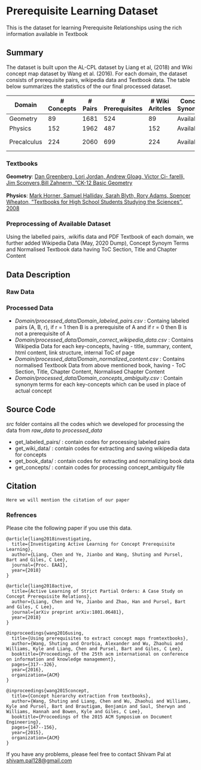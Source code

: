 # Prerequisite Learning Dataset
This is the dataset for learning Prerequisite Relationships using the rich information available in Textbook

## Summary
The dataset is built upon the AL-CPL dataset by Liang et al, (2018) and Wiki concept map dataset by Wang et al. (2016). For each domain, the dataset consists of prerequisite pairs, wikipedia data and Textbook data. The table below summarizes the statistics of the our final processed dataset.

Domain | # Concepts | # Pairs | # Prerequisites | # Wiki Aritcles | Concept Synonyms | Book Data
 ---   | --- | --- | --- | --- | --- | ---
 Geometry | 89 | 1681 | 524 | 89 | Available | Available
 Physics | 152 | 1962 | 487 | 152 | Available | Available
 Precalculus | 224 | 2060 | 699 | 224 | Available | Not Available 

### Textbooks
**Geometry**: [Dan Greenberg, Lori Jordan, Andrew Gloag, Victor Ci- farelli, Jim Sconyers,Bill Zahnerm, ”CK-12 Basic Geometry](https://zirklelanguagearts.files.wordpress.com/2013/01/ck-12-geometry-concepts_b_v2_0je_s1.pdf)
<br>
<br>
**Physics**: [Mark Horner, Samuel Halliday, Sarah Blyth, Rory Adams, Spencer Wheaton, ”Textbooks for High School Students Studying the Sciences”, 2008](http://nongnu.askapache.com/fhsst/fhsstadmin126-incsub.pdf )
<br>
<!-- <br> -->
<!-- **Precalculus**: [Stewart, James, Lothar Redlin, and Saleem Watson. Precalculus: Mathematics for calculus. Cengage Learning, 2015](https://erhsnyc.enschool.org/ourpages/auto/2018/9/4/44663551/Precalculus%20Book.pdf) -->

### Preprocessing of Available Dataset
Using the labelled pairs, .wikifis data and PDF Textbook of each domain, we further added Wikipedia Data (May, 2020 Dump), Concept Synoym Terms and Normalised Textbook data having ToC Section, Title and Chapter Content

## Data Description

### Raw Data

### Processed Data
- *Domain/processed_data/Domain_labeled_pairs.csv* : Containg labeled pairs (A, B, r), if r = 1 then B is a prerequisite of A and if r = 0 then B is not a prerequisite of A
- *Domain/processed_data/Domain_correct_wikipedia_data.csv* : Contains Wikipedia Data for each key-concepts, having - title, summary, content, html content, link structure, internal ToC of page
- *Domain/processed_data/Domain_normalized_content.csv* : Contains normalised Textbook Data from above mentioned book, having - ToC Section, Title, Chapter Content, Normalised Chapter Content
- *Domain/processed_data/Domain_concepts_ambiguity.csv* : Contain synonym terms for each key-concepts which can be used in place of actual concept


## Source Code
*src* folder contains all the codes which we developed for processing the data from *raw_data* to *processed_data*
- get_labeled_pairs/ : contain codes for processing labeled pairs
- get_wiki_data/ : contain codes for extracting and saving wikipedia data for concepts
- get_book_data/ : contain codes for extracting and normalizing book data
- get_concepts/ : contain codes for processing concept_ambiguity file

## Citation
```
Here we will mention the citation of our paper
```

### Refrences
Please cite the following paper if you use this data.
```
@article{liang2018investigating,
  title={Investigating Active Learning for Concept Prerequisite Learning},
  author={Liang, Chen and Ye, Jianbo and Wang, Shuting and Pursel, Bart and Giles, C Lee},
  journal={Proc. EAAI},
  year={2018}
}

@article{liang2018active,
  title={Active Learning of Strict Partial Orders: A Case Study on Concept Prerequisite Relations},
  author={Liang, Chen and Ye, Jianbo and Zhao, Han and Pursel, Bart and Giles, C Lee},
  journal={arXiv preprint arXiv:1801.06481},
  year={2018}
}

@inproceedings{wang2016using,
  title={Using prerequisites to extract concept maps fromtextbooks},
  author={Wang, Shuting and Ororbia, Alexander and Wu, Zhaohui and Williams, Kyle and Liang, Chen and Pursel, Bart and Giles, C Lee},
  booktitle={Proceedings of the 25th acm international on conference on information and knowledge management},
  pages={317--326},
  year={2016},
  organization={ACM}
}

@inproceedings{wang2015concept,
  title={Concept hierarchy extraction from textbooks},
  author={Wang, Shuting and Liang, Chen and Wu, Zhaohui and Williams, Kyle and Pursel, Bart and Brautigam, Benjamin and Saul, Sherwyn and Williams, Hannah and Bowen, Kyle and Giles, C Lee},
  booktitle={Proceedings of the 2015 ACM Symposium on Document Engineering},
  pages={147--156},
  year={2015},
  organization={ACM}
}
```
If you have any problems, please feel free to contact Shivam Pal at shivam.pal128@gmail.com